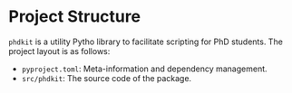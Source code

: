 # Project Structure

`phdkit` is a utility Pytho library to facilitate scripting for PhD students. The project layout is as follows:

- `pyproject.toml`: Meta-information and dependency management.
- `src/phdkit`: The source code of the package.